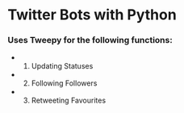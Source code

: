 # Twitter Bots with Python
### Uses Tweepy for the following functions:
* 1. Updating Statuses
* 2. Following Followers
* 3. Retweeting Favourites

